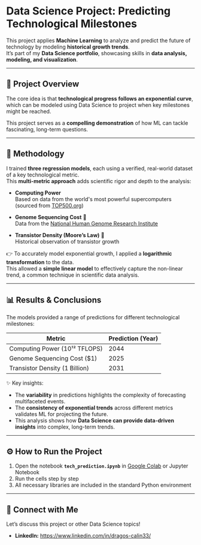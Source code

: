 # Data Science Project: Predicting Technological Milestones 

This project applies **Machine Learning** to analyze and predict the future of technology by modeling **historical growth trends**.  
It’s part of my **Data Science portfolio**, showcasing skills in **data analysis, modeling, and visualization**.  

---

## 📌 Project Overview
The core idea is that **technological progress follows an exponential curve**, which can be modeled using Data Science to project when key milestones might be reached.  

This project serves as a **compelling demonstration** of how ML can tackle fascinating, long-term questions.

---

## 🧪 Methodology
I trained **three regression models**, each using a verified, real-world dataset of a key technological metric.  
This **multi-metric approach** adds scientific rigor and depth to the analysis:

- **Computing Power**   
  Based on data from the world's most powerful supercomputers (sourced from [TOP500.org](https://www.top500.org))  

- **Genome Sequencing Cost** 🧬  
  Data from the [National Human Genome Research Institute](https://www.genome.gov)  

- **Transistor Density (Moore’s Law)** 🔬  
  Historical observation of transistor growth  

👉 To accurately model exponential growth, I applied a **logarithmic transformation** to the data.  
This allowed a **simple linear model** to effectively capture the non-linear trend, a common technique in scientific data analysis.  

---

## 📊 Results & Conclusions
The models provided a range of predictions for different technological milestones:

| Metric                     | Prediction (Year) |
|----------------------------|-------------------|
| Computing Power (10¹² TFLOPS) | 2044 |
| Genome Sequencing Cost ($1)   | 2025|
| Transistor Density (1 Billion) | 2031 |

✨ Key insights:  
- The **variability** in predictions highlights the complexity of forecasting multifaceted events.  
- The **consistency of exponential trends** across different metrics validates ML for projecting the future.  
- This analysis shows how **Data Science can provide data-driven insights** into complex, long-term trends.  

---

## ⚙️ How to Run the Project
1. Open the notebook **`tech_prediction.ipynb`** in [Google Colab](https://colab.research.google.com) or Jupyter Notebook  
2. Run the cells step by step  
3. All necessary libraries are included in the standard Python environment  

---

## 🤝 Connect with Me
Let’s discuss this project or other Data Science topics!  

- **LinkedIn:** https://www.linkedin.com/in/dragos-calin33/

